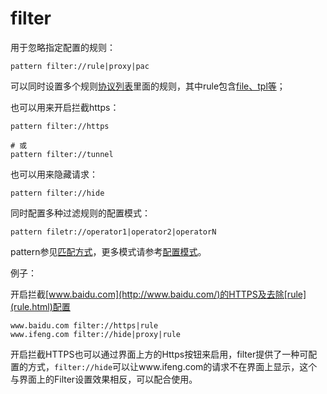 # filter
用于忽略指定配置的规则：

	pattern filter://rule|proxy|pac

可以同时设置多个规则[协议列表](./)里面的规则，其中rule包含[file、tpl等](rule/)；

也可以用来开启拦截https：

	pattern filter://https

	# 或
	pattern filter://tunnel

也可以用来隐藏请求：

	pattern filter://hide

同时配置多种过滤规则的配置模式：

	pattern filetr://operator1|operator2|operatorN
	
pattern参见[匹配方式](../pattern.html)，更多模式请参考[配置模式](../mode.html)。

例子：

开启拦截[www.baidu.com](http://www.baidu.com/)的HTTPS及去除[rule](rule.html)配置

	www.baidu.com filter://https|rule
	www.ifeng.com filter://hide|proxy|rule
	
开启拦截HTTPS也可以通过界面上方的Https按钮来启用，filter提供了一种可配置的方式，`filter://hide`可以让www.ifeng.com的请求不在界面上显示，这个与界面上的Filter设置效果相反，可以配合使用。
	
